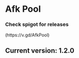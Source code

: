 # Afk Pool

<h3>Check spigot for releases</h3>
(https://v.gd/AfkPool)

<h2>Current version: <b>1.2.0</b></h2>

